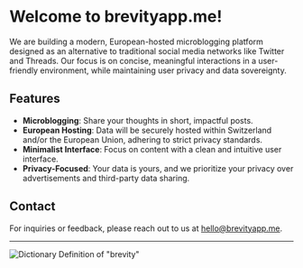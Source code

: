 # Welcome to brevityapp.me!

We are building a modern, European-hosted microblogging platform designed as an alternative to traditional social media networks like Twitter and Threads. Our focus is on concise, meaningful interactions in a user-friendly environment, while maintaining user privacy and data sovereignty.

## Features

- **Microblogging**: Share your thoughts in short, impactful posts.
- **European Hosting**: Data will be securely hosted within Switzerland and/or the European Union, adhering to strict privacy standards.
- **Minimalist Interface**: Focus on content with a clean and intuitive user interface.
- **Privacy-Focused**: Your data is yours, and we prioritize your privacy over advertisements and third-party data sharing.

## Contact

For inquiries or feedback, please reach out to us at [hello@brevityapp.me](mailto:hello@brevityapp.me).

---

![Dictionary Definition of "brevity"](https://github.com/user-attachments/assets/3c476904-5f26-4d1d-9779-973c8f70c303)
